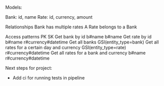 Models:

Bank: id, name
Rate: id, currency, amount

Relationships
Bank has multiple rates
A Rate belongs to a Bank

Access patterns                                             PK                              SK
Get bank by id                                              b#name                          b#name
Get rate by id                                              b#name                          r#currency#datetime
Get all banks                                               GSI(entity_type=bank)
Get all rates for a certain day and currency                GSI(entity_type=rate)           r#currency#datetime
Get all rates for a bank and currency                       b#name                          r#currency#datetime


Next steps for project:
- Add ci for running tests in pipeline